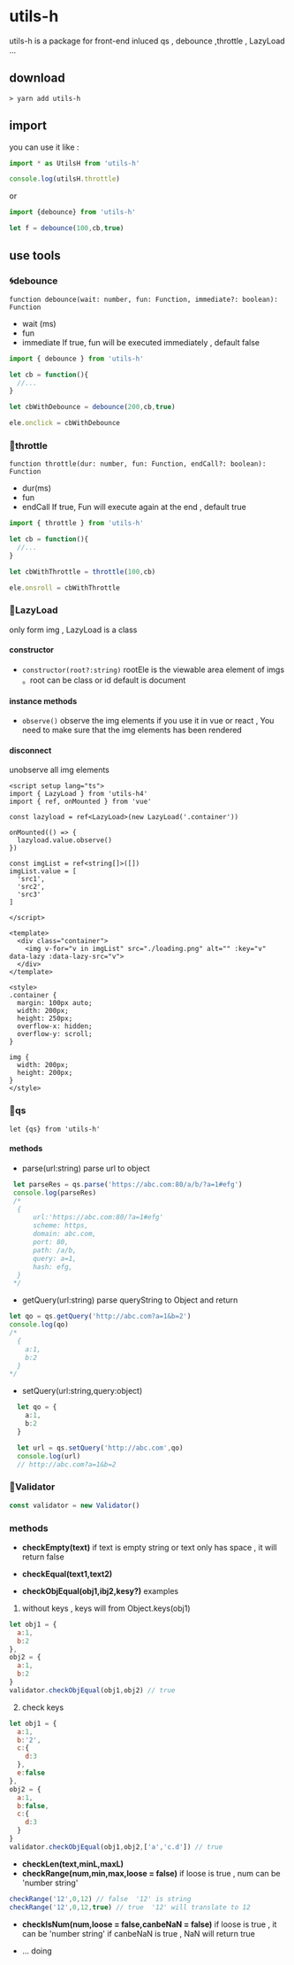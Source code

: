# utils-h
utils-h is a package for front-end
inluced qs , debounce ,throttle , LazyLoad ...


## download
```shell
> yarn add utils-h
```

## import
you can use it like :
```js
import * as UtilsH from 'utils-h'

console.log(utilsH.throttle)
```

or

```js
import {debounce} from 'utils-h'

let f = debounce(100,cb,true)
```


## use tools

### 🌀debounce
`function debounce(wait: number, fun: Function, immediate?: boolean): Function`

- wait (ms)
- fun
- immediate
If true, fun will be executed immediately , default false

```ts
import { debounce } from 'utils-h'

let cb = function(){
  //...
}

let cbWithDebounce = debounce(200,cb,true)

ele.onclick = cbWithDebounce
```

### 🌈throttle
`function throttle(dur: number, fun: Function, endCall?: boolean): Function`

- dur(ms)
- fun
- endCall
If true, Fun will execute again at the end , default true

```ts
import { throttle } from 'utils-h'

let cb = function(){
  //...
}

let cbWithThrottle = throttle(100,cb)

ele.onsroll = cbWithThrottle
```

### 🦀LazyLoad
only form img , LazyLoad is a class


#### constructor
- `constructor(root?:string)`
rootEle is the viewable area element of imgs 。root can be class or id
default is document

#### instance methods
- `observe()`
observe the img elements
if you use it in vue or react , You need to make sure that the img elements has been rendered

#### disconnect
unobserve all img elements


```vue
<script setup lang="ts">
import { LazyLoad } from 'utils-h4'
import { ref, onMounted } from 'vue'

const lazyload = ref<LazyLoad>(new LazyLoad('.container'))

onMounted(() => {
  lazyload.value.observe()
})

const imgList = ref<string[]>([])
imgList.value = [
  'src1',
  'src2',
  'src3'
]

</script>

<template>
  <div class="container">
    <img v-for="v in imgList" src="./loading.png" alt="" :key="v" data-lazy :data-lazy-src="v">
  </div>
</template>

<style>
.container {
  margin: 100px auto;
  width: 200px;
  height: 250px;
  overflow-x: hidden;
  overflow-y: scroll;
}

img {
  width: 200px;
  height: 200px;
}
</style>
```

### 🐻qs
`let {qs} from 'utils-h'`
#### methods

- parse(url:string)
parse url to object

```ts
 let parseRes = qs.parse('https://abc.com:80/a/b/?a=1#efg')
 console.log(parseRes)
 /* 
  {
      url:'https://abc.com:80/?a=1#efg'
      scheme: https,
      domain: abc.com,
      port: 80,
      path: /a/b,
      query: a=1,
      hash: efg,
  }
 */

```


- getQuery(url:string)
parse queryString to Object and return

```ts
let qo = qs.getQuery('http://abc.com?a=1&b=2')
console.log(qo)
/* 
  {
    a:1,
    b:2
  }
*/
```


- setQuery(url:string,query:object)
```ts
  let qo = {
    a:1,
    b:2
  }

  let url = qs.setQuery('http://abc.com',qo)
  console.log(url)
  // http://abc.com?a=1&b=2
```

### 🐞Validator
```js
const validator = new Validator()
```

### methods
- **checkEmpty(text)**
if text is empty string or text only has space , it will return false

- **checkEqual(text1,text2)**

- **checkObjEqual(obj1,ibj2,kesy?)**
examples

1. without keys , keys will from Object.keys(obj1)
```js
let obj1 = {
  a:1,
  b:2
},
obj2 = {
  a:1,
  b:2
}
validator.checkObjEqual(obj1,obj2) // true
```

2. check keys
```js
let obj1 = {
  a:1,
  b:'2',
  c:{
    d:3
  },
  e:false
},
obj2 = {
  a:1,
  b:false,
  c:{
    d:3
  }
}
validator.checkObjEqual(obj1,obj2,['a','c.d']) // true
```

- **checkLen(text,minL,maxL)**
- **checkRange(num,min,max,loose = false)**
if loose is true , num can be 'number string'
```js
checkRange('12',0,12) // false  '12' is string
checkRange('12',0,12,true) // true  '12' will translate to 12
```

- **checkIsNum(num,loose = false,canbeNaN = false)**
if loose is true , it can be 'number string'
if canbeNaN is true , NaN will return true


- ... doing
